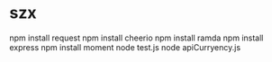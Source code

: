 # szx



npm install request 
npm install cheerio
npm install ramda
npm install express
npm install moment
node test.js
node apiCurryency.js
